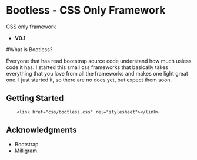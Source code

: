 # Bootless - CSS Only Framework

CSS only framework
* **V0.1**

#What is Bootless?

Everyone that has read bootstrap source code understand how much usless code it has. 
I started this small css frameworks that basically takes everything that you love from all the frameworks
and makes one light great one. I just started it, so there are no docs yet, but expect them soon.

## Getting Started

```
	<link href="css/bootless.css" rel="stylesheet"></link>
```

## Acknowledgments
* Bootstrap 
* Milligram